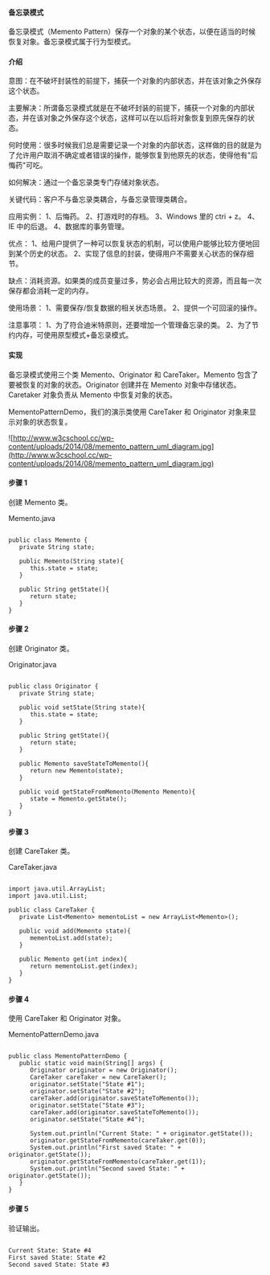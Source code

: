  
#### 备忘录模式

 备忘录模式（Memento Pattern）保存一个对象的某个状态，以便在适当的时候恢复对象。备忘录模式属于行为型模式。

 
#### 介绍

 意图：在不破坏封装性的前提下，捕获一个对象的内部状态，并在该对象之外保存这个状态。

 主要解决：所谓备忘录模式就是在不破坏封装的前提下，捕获一个对象的内部状态，并在该对象之外保存这个状态，这样可以在以后将对象恢复到原先保存的状态。

 何时使用：很多时候我们总是需要记录一个对象的内部状态，这样做的目的就是为了允许用户取消不确定或者错误的操作，能够恢复到他原先的状态，使得他有"后悔药"可吃。

 如何解决：通过一个备忘录类专门存储对象状态。

 关键代码：客户不与备忘录类耦合，与备忘录管理类耦合。

 应用实例： 1、后悔药。 2、打游戏时的存档。 3、Windows 里的 ctri + z。 4、IE 中的后退。 4、数据库的事务管理。 

 优点： 1、给用户提供了一种可以恢复状态的机制，可以使用户能够比较方便地回到某个历史的状态。 2、实现了信息的封装，使得用户不需要关心状态的保存细节。 

 缺点：消耗资源。如果类的成员变量过多，势必会占用比较大的资源，而且每一次保存都会消耗一定的内存。

 使用场景： 1、需要保存/恢复数据的相关状态场景。 2、提供一个可回滚的操作。 

 注意事项： 1、为了符合迪米特原则，还要增加一个管理备忘录的类。 2、为了节约内存，可使用原型模式+备忘录模式。 

 
#### 实现

 备忘录模式使用三个类 Memento、Originator 和 CareTaker。Memento 包含了要被恢复的对象的状态。Originator 创建并在 Memento 对象中存储状态。Caretaker 对象负责从 Memento 中恢复对象的状态。

 MementoPatternDemo，我们的演示类使用 CareTaker 和 Originator 对象来显示对象的状态恢复。

 ![http://www.w3cschool.cc/wp-content/uploads/2014/08/memento_pattern_uml_diagram.jpg](http://www.w3cschool.cc/wp-content/uploads/2014/08/memento_pattern_uml_diagram.jpg)
#### 步骤 1

 创建 Memento 类。

 Memento.java

 
```

public class Memento {
   private String state;

   public Memento(String state){
      this.state = state;
   }

   public String getState(){
      return state;
   }	
}

```
 
#### 步骤 2

 创建 Originator 类。

 Originator.java

 
```

public class Originator {
   private String state;

   public void setState(String state){
      this.state = state;
   }

   public String getState(){
      return state;
   }

   public Memento saveStateToMemento(){
      return new Memento(state);
   }

   public void getStateFromMemento(Memento Memento){
      state = Memento.getState();
   }
}

```
 
#### 步骤 3

 创建 CareTaker 类。

 CareTaker.java

 
```

import java.util.ArrayList;
import java.util.List;

public class CareTaker {
   private List<Memento> mementoList = new ArrayList<Memento>();

   public void add(Memento state){
      mementoList.add(state);
   }

   public Memento get(int index){
      return mementoList.get(index);
   }
}

```
 
#### 步骤 4

 使用 CareTaker 和 Originator 对象。

 MementoPatternDemo.java

 
```

public class MementoPatternDemo {
   public static void main(String[] args) {
      Originator originator = new Originator();
      CareTaker careTaker = new CareTaker();
      originator.setState("State #1");
      originator.setState("State #2");
      careTaker.add(originator.saveStateToMemento());
      originator.setState("State #3");
      careTaker.add(originator.saveStateToMemento());
      originator.setState("State #4");

      System.out.println("Current State: " + originator.getState());		
      originator.getStateFromMemento(careTaker.get(0));
      System.out.println("First saved State: " + originator.getState());
      originator.getStateFromMemento(careTaker.get(1));
      System.out.println("Second saved State: " + originator.getState());
   }
}

```
 
#### 步骤 5

 验证输出。

 
```

Current State: State #4
First saved State: State #2
Second saved State: State #3

```
 

